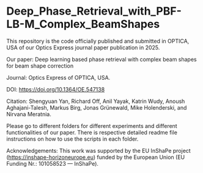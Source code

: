 # Deep_Phase_Retrieval_with_PBF-LB-M_Complex_BeamShapes
This repository is the code officially published and submitted in OPTICA, USA of our Optics Express journal paper publication in 2025.

Our paper: Deep learning based phase retrieval with complex beam shapes for beam shape correction

Journal: Optics Express of OPTICA, USA.

DOI: https://doi.org/10.1364/OE.547138

Citation: Shengyuan Yan, Richard Off, Anil Yayak, Katrin Wudy, Anoush Aghajani-Talesh, Markus Birg, Jonas Grünewald, Mike Holenderski, and Nirvana Meratnia. 


Please go to different folders for different experiments and different functionalities of our paper. There is respective detailed readme file instructions on how to use the scripts in each folder.


Acknowledgements:
This work was supported by the EU InShaPe project (https://inshape-horizoneurope.eu) funded by the European Union (EU Funding Nr.: 101058523 — InShaPe).
